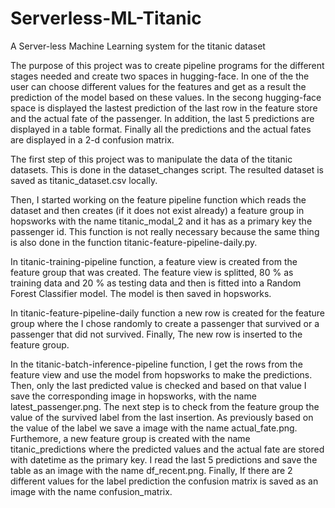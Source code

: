 # Serverless-ML-Titanic
A Server-less Machine Learning system for the titanic dataset

The purpose of this project was to create pipeline programs for the different stages needed
and create two spaces in hugging-face. In one of the the user can choose different values for the features and get as a
result the prediction of the model based on these values. In the secong hugging-face space is displayed the lastest 
prediction of the last row in the feature store and the actual fate of the passenger. In addition, the last 5 predictions are displayed in a table format.
Finally all the predictions and the actual fates are displayed in a 2-d confusion matrix.

The first step of this project was to manipulate the data of the titanic datasets. This is done in the dataset_changes script. The resulted dataset is saved as titanic_dataset.csv locally.

Then, I started working on the feature pipeline function which reads the dataset and then creates (if it does not exist already) a feature group in hopsworks with the name titanic_modal_2 and it has as a primary key the passenger id.
This function is not really necessary because the same thing is also done in the function titanic-feature-pipeline-daily.py.

In titanic-training-pipeline function, a feature view is created from the feature group that was created.
The feature view is splitted, 80 % as training data and 20 % as testing data and then is fitted into a Random Forest Classifier model. The model is then saved in hopsworks.

In titanic-feature-pipeline-daily function a new row is created for the feature group where the I chose randomly to create a passenger that survived or a passenger that did not survived. Finally, The new row is inserted to the feature group. 

In the titanic-batch-inference-pipeline function, I get the rows from the feature view and use the model from hopsworks to make the predictions. Then, only the last predicted value is checked and based on that value I save the corresponding image in hopsworks, with the name latest_passenger.png. The next step is to check from the feature group the value of the survived label from the last insertion. As previously based on the value of the label we save a image with the name actual_fate.png.
Furthemore, a new feature group is created with the name titanic_predictions where the predicted values and the actual fate are stored with datetime as the primary key.
I read the last 5 predictions and save the table as an image with the name df_recent.png.
Finally, If there are 2 different values for the label prediction the confusion matrix is saved as an image with the name confusion_matrix.

